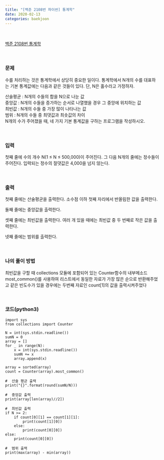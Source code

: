 ```yaml
---
title: "[백준 2108번 파이썬] 통계학"
date: 2020-02-13
categories: baekjoon
---
```


<br><br>
[백준 2108번 통계학](https://www.acmicpc.net/problem/2108)
<br><br><br>

### 문제<br>
수를 처리하는 것은 통계학에서 상당히 중요한 일이다. 통계학에서 N개의 수를 대표하는 기본 통계값에는 다음과 같은 것들이 있다. 단, N은 홀수라고 가정하자.

산술평균 : N개의 수들의 합을 N으로 나눈 값<br>
중앙값 : N개의 수들을 증가하는 순서로 나열했을 경우 그 중앙에 위치하는 값<br>
최빈값 : N개의 수들 중 가장 많이 나타나는 값<br>
범위 : N개의 수들 중 최댓값과 최솟값의 차이<br>
N개의 수가 주어졌을 때, 네 가지 기본 통계값을 구하는 프로그램을 작성하시오.
<br><br><br>


### 입력<br>
첫째 줄에 수의 개수 N(1 ≤ N ≤ 500,000)이 주어진다. 
그 다음 N개의 줄에는 정수들이 주어진다. 입력되는 정수의 절댓값은 4,000을 넘지 않는다.
<br><br><br>


### 출력<br>
첫째 줄에는 산술평균을 출력한다. 소수점 이하 첫째 자리에서 반올림한 값을 출력한다.

둘째 줄에는 중앙값을 출력한다.

셋째 줄에는 최빈값을 출력한다. 여러 개 있을 때에는 최빈값 중 두 번째로 작은 값을 출력한다.

넷째 줄에는 범위를 출력한다.
<br><br><br>


### 나의 풀이 방법<br>
최빈값을 구할 때
collections 모듈에 포함되어 있는 Counter함수의 내부메소드 most_common()를 사용하여 
리스트에서 동일한 자료가 가장 많은 순으로 반환해주었고
같은 빈도수가 있을 경우에는 두번째 자료인 count[1]의 값을 출력시켜주었다
<br><br><br>


### 코드(python3)
```
import sys
from collections import Counter

N = int(sys.stdin.readline())
sumN = 0
array = []
for _ in range(N):
    x = int(sys.stdin.readline())
    sumN += x
    array.append(x)

array = sorted(array)
count = Counter(array).most_common()

#  산술 평균 출력
print("{}".format(round(sumN/N)))

#  중앙값 출력
print(array[len(array)//2])

#  최빈값 출력
if N >= 2:
    if count[0][1] == count[1][1]:
        print(count[1][0])
    else:
        print(count[0][0])
else:
    print(count[0][0])

#  범위 출력
print(max(array) - min(array))
```
